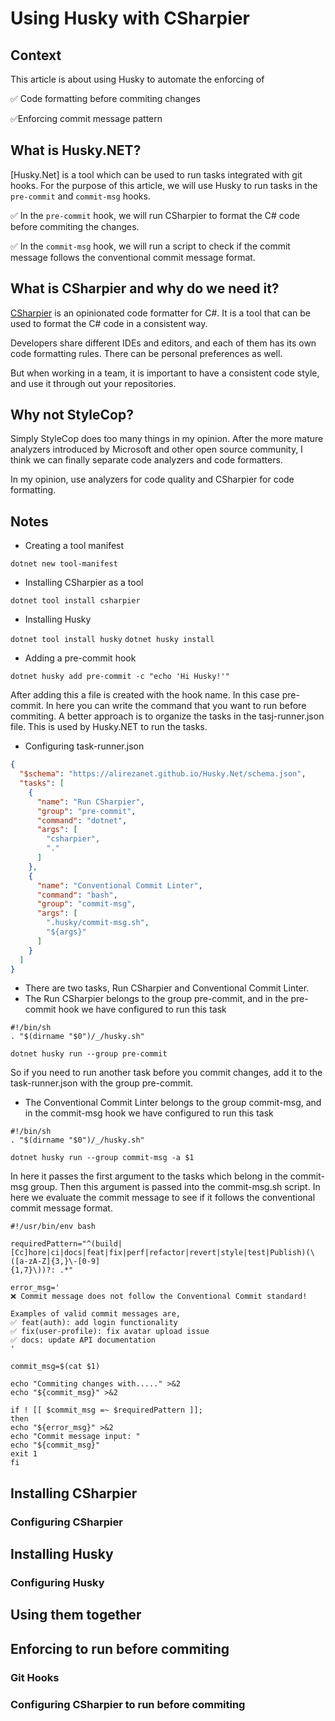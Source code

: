 ﻿# Using Husky with CSharpier

## Context
This article is about using Husky to automate the enforcing of

:white_check_mark: Code formatting before commiting changes

:white_check_mark:Enforcing commit message pattern

## What is Husky.NET?

[Husky.Net] is a tool which can be used to run tasks integrated with git hooks.
For the purpose of this article, we will use Husky to run tasks in the `pre-commit` and `commit-msg` hooks.

:white_check_mark: In the `pre-commit` hook, we will run CSharpier to format the C# code before commiting the changes.

:white_check_mark: In the `commit-msg` hook, we will run a script to check if the commit message follows the conventional 
commit message format.

## What is CSharpier and why do we need it?

[CSharpier](https://csharpier.com/docs/About) is an opinionated code formatter for C#.
It is a tool that can be used to format the C# code in a consistent way.

Developers share different IDEs and editors, and each of them has its own code formatting rules.
There can be personal preferences as well.

But when working in a team, it is important to have a consistent code style, and use it through out
your repositories.

## Why not StyleCop?
Simply StyleCop does too many things in my opinion.
After the more mature analyzers introduced by Microsoft and other open source community, I think 
we can finally separate code analyzers and code formatters.

In my opinion, use analyzers for code quality and CSharpier for code formatting.




## Notes

* Creating a tool manifest

`dotnet new tool-manifest`

* Installing CSharpier as a tool

`dotnet tool install csharpier`

* Installing Husky

`dotnet tool install husky`
`dotnet husky install`

* Adding a pre-commit hook

`dotnet husky add pre-commit -c "echo 'Hi Husky!'"`

After adding this a file is created with the hook name. In this case pre-commit.
In here you can write the command that you want to run before commiting.
A better approach is to organize the tasks in the tasj-runner.json file.
This is used by Husky.NET to run the tasks.

* Configuring task-runner.json

```json
{
  "$schema": "https://alirezanet.github.io/Husky.Net/schema.json",
  "tasks": [
    {
      "name": "Run CSharpier",
      "group": "pre-commit",
      "command": "dotnet",
      "args": [
        "csharpier",
        "."
      ]
    },
    {
      "name": "Conventional Commit Linter",
      "command": "bash",
      "group": "commit-msg",
      "args": [
        ".husky/commit-msg.sh",
        "${args}"
      ]
    }
  ]
}
```

* There are two tasks, Run CSharpier and Conventional Commit Linter.
* The Run CSharpier belongs to the group pre-commit, and in the pre-commit hook we have configured to run this task

```shell
#!/bin/sh
. "$(dirname "$0")/_/husky.sh"

dotnet husky run --group pre-commit
```

So if you need to run another task before you commit changes, add it to the task-runner.json
with the group pre-commit.

* The Conventional Commit Linter belongs to the group commit-msg, and in the commit-msg hook we have configured to run
  this task

```shell
#!/bin/sh
. "$(dirname "$0")/_/husky.sh"

dotnet husky run --group commit-msg -a $1
```

In here it passes the first argument to the tasks which belong in the commit-msg group.
Then this argument is passed into the commit-msg.sh script.
In here we evaluate the commit message to see if it follows the conventional commit message format.

```shell
#!/usr/bin/env bash

requiredPattern="^(build|[Cc]hore|ci|docs|feat|fix|perf|refactor|revert|style|test|Publish)(\([a-zA-Z]{3,}\-[0-9]
{1,7}\))?: .*"

error_msg='
❌ Commit message does not follow the Conventional Commit standard!

Examples of valid commit messages are,
✅ feat(auth): add login functionality
✅ fix(user-profile): fix avatar upload issue
✅ docs: update API documentation
'

commit_msg=$(cat $1)

echo "Commiting changes with....." >&2
echo "${commit_msg}" >&2

if ! [[ $commit_msg =~ $requiredPattern ]];
then
echo "${error_msg}" >&2
echo "Commit message input: "
echo "${commit_msg}"
exit 1
fi
```

## Installing CSharpier

### Configuring CSharpier

## Installing Husky

### Configuring Husky

## Using them together

## Enforcing to run before commiting

### Git Hooks

### Configuring CSharpier to run before commiting
